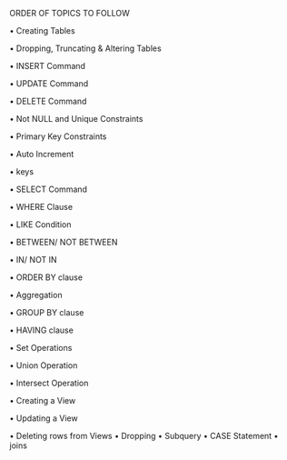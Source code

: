 ORDER OF TOPICS TO FOLLOW

•	Creating Tables

•	Dropping, Truncating & Altering Tables

•	INSERT Command

•	UPDATE Command

•	DELETE Command

•	Not NULL and Unique Constraints

•	Primary Key Constraints

•	Auto Increment

•	keys

•	SELECT Command

•	WHERE Clause

•	LIKE Condition

•	BETWEEN/ NOT BETWEEN

•	IN/ NOT IN

•	ORDER BY clause

•	Aggregation

•	GROUP BY clause

•	HAVING clause

•	Set Operations 

•	Union Operation

•	Intersect Operation

•	Creating a View

•	Updating a View

•	Deleting rows from Views
•	Dropping 
•	Subquery
•	CASE Statement
•	joins
